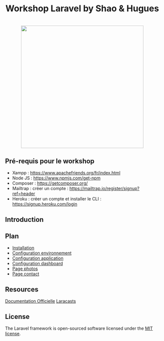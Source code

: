 <h1 align="center">Workshop Laravel by Shao & Hugues<h1>
<p align="center"><img src="https://res.cloudinary.com/dtfbvvkyp/image/upload/v1566331377/laravel-logolockup-cmyk-red.svg" width="400"></p>

## Pré-requis pour le workshop

- Xampp : https://www.apachefriends.org/fr/index.html
- Node JS : https://www.npmjs.com/get-npm
- Composer : https://getcomposer.org/
- Mailtrap : créer un compte : https://mailtrap.io/register/signup?ref=header
- Heroku : créer un compte et installer le CLI : https://signup.heroku.com/login

## Introduction

## Plan
- [Installation](workshop_tutoriel/1.installation.md)
- [Configuration environnement](workshop_tutoriel/configuration_environnement.md)
- [Configuration application](workshop_tutoriel/configuration_application.md)
- [Configuration dashboard](workshop_tutoriel/configuration_dashboard.md)
- [Page photos](workshop_tutoriel/page_photos.md)
- [Page contact](workshop_tutoriel/page_contact.md)

## Resources
[Documentation Officielle](https://laravel.com/docs/6.x)
[Laracasts](https://laracasts.com/)

## License

The Laravel framework is open-sourced software licensed under the [MIT license](https://opensource.org/licenses/MIT).
